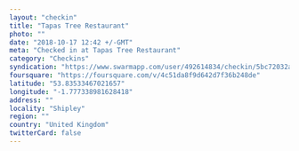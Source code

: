 ```yaml
---
layout: "checkin"
title: "Tapas Tree Restaurant"
photo: ""
date: "2018-10-17 12:42 +/-GMT"
meta: "Checked in at Tapas Tree Restaurant"
category: "Checkins"
syndication: "https://www.swarmapp.com/user/492614834/checkin/5bc72032a8eb60002cb3b5f1"
foursquare: "https://foursquare.com/v/4c51da8f9d642d7f36b248de"
latitude: "53.83533467021657"
longitude: "-1.777338981628418"
address: ""
locality: "Shipley"
region: ""
country: "United Kingdom"
twitterCard: false
---
```


